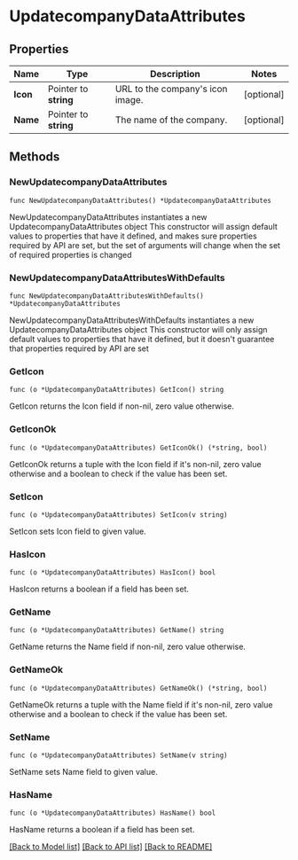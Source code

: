 # UpdatecompanyDataAttributes

## Properties

Name | Type | Description | Notes
------------ | ------------- | ------------- | -------------
**Icon** | Pointer to **string** | URL to the company&#39;s icon image. | [optional] 
**Name** | Pointer to **string** | The name of the company. | [optional] 

## Methods

### NewUpdatecompanyDataAttributes

`func NewUpdatecompanyDataAttributes() *UpdatecompanyDataAttributes`

NewUpdatecompanyDataAttributes instantiates a new UpdatecompanyDataAttributes object
This constructor will assign default values to properties that have it defined,
and makes sure properties required by API are set, but the set of arguments
will change when the set of required properties is changed

### NewUpdatecompanyDataAttributesWithDefaults

`func NewUpdatecompanyDataAttributesWithDefaults() *UpdatecompanyDataAttributes`

NewUpdatecompanyDataAttributesWithDefaults instantiates a new UpdatecompanyDataAttributes object
This constructor will only assign default values to properties that have it defined,
but it doesn't guarantee that properties required by API are set

### GetIcon

`func (o *UpdatecompanyDataAttributes) GetIcon() string`

GetIcon returns the Icon field if non-nil, zero value otherwise.

### GetIconOk

`func (o *UpdatecompanyDataAttributes) GetIconOk() (*string, bool)`

GetIconOk returns a tuple with the Icon field if it's non-nil, zero value otherwise
and a boolean to check if the value has been set.

### SetIcon

`func (o *UpdatecompanyDataAttributes) SetIcon(v string)`

SetIcon sets Icon field to given value.

### HasIcon

`func (o *UpdatecompanyDataAttributes) HasIcon() bool`

HasIcon returns a boolean if a field has been set.

### GetName

`func (o *UpdatecompanyDataAttributes) GetName() string`

GetName returns the Name field if non-nil, zero value otherwise.

### GetNameOk

`func (o *UpdatecompanyDataAttributes) GetNameOk() (*string, bool)`

GetNameOk returns a tuple with the Name field if it's non-nil, zero value otherwise
and a boolean to check if the value has been set.

### SetName

`func (o *UpdatecompanyDataAttributes) SetName(v string)`

SetName sets Name field to given value.

### HasName

`func (o *UpdatecompanyDataAttributes) HasName() bool`

HasName returns a boolean if a field has been set.


[[Back to Model list]](../README.md#documentation-for-models) [[Back to API list]](../README.md#documentation-for-api-endpoints) [[Back to README]](../README.md)


